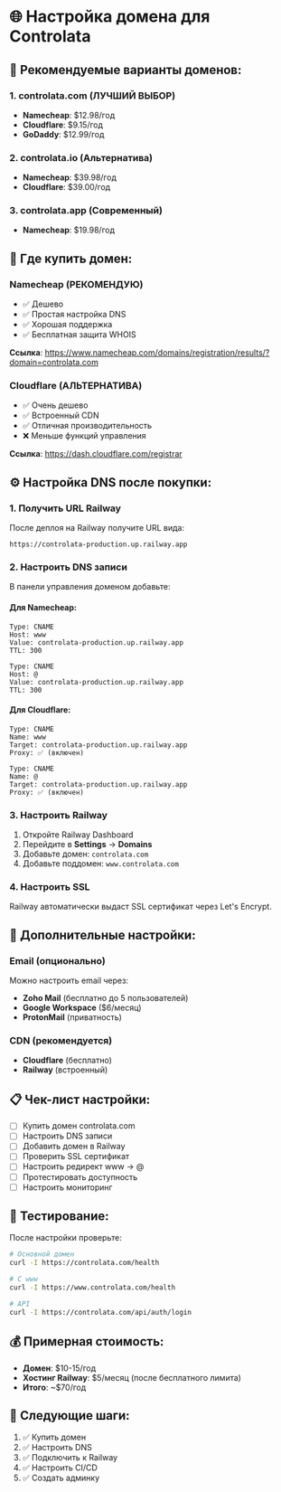 # 🌐 Настройка домена для Controlata

## 🎯 Рекомендуемые варианты доменов:

### 1. **controlata.com** (ЛУЧШИЙ ВЫБОР)
- **Namecheap**: $12.98/год
- **Cloudflare**: $9.15/год  
- **GoDaddy**: $12.99/год

### 2. **controlata.io** (Альтернатива)
- **Namecheap**: $39.98/год
- **Cloudflare**: $39.00/год

### 3. **controlata.app** (Современный)
- **Namecheap**: $19.98/год

## 🛒 Где купить домен:

### Namecheap (РЕКОМЕНДУЮ)
- ✅ Дешево
- ✅ Простая настройка DNS
- ✅ Хорошая поддержка
- ✅ Бесплатная защита WHOIS

**Ссылка**: https://www.namecheap.com/domains/registration/results/?domain=controlata.com

### Cloudflare (АЛЬТЕРНАТИВА)
- ✅ Очень дешево
- ✅ Встроенный CDN
- ✅ Отличная производительность
- ❌ Меньше функций управления

**Ссылка**: https://dash.cloudflare.com/registrar

## ⚙️ Настройка DNS после покупки:

### 1. Получить URL Railway
После деплоя на Railway получите URL вида:
```
https://controlata-production.up.railway.app
```

### 2. Настроить DNS записи
В панели управления доменом добавьте:

#### Для Namecheap:
```
Type: CNAME
Host: www
Value: controlata-production.up.railway.app
TTL: 300

Type: CNAME  
Host: @
Value: controlata-production.up.railway.app
TTL: 300
```

#### Для Cloudflare:
```
Type: CNAME
Name: www
Target: controlata-production.up.railway.app
Proxy: ✅ (включен)

Type: CNAME
Name: @  
Target: controlata-production.up.railway.app
Proxy: ✅ (включен)
```

### 3. Настроить Railway
1. Откройте Railway Dashboard
2. Перейдите в **Settings** → **Domains**
3. Добавьте домен: `controlata.com`
4. Добавьте поддомен: `www.controlata.com`

### 4. Настроить SSL
Railway автоматически выдаст SSL сертификат через Let's Encrypt.

## 🔧 Дополнительные настройки:

### Email (опционально)
Можно настроить email через:
- **Zoho Mail** (бесплатно до 5 пользователей)
- **Google Workspace** ($6/месяц)
- **ProtonMail** (приватность)

### CDN (рекомендуется)
- **Cloudflare** (бесплатно)
- **Railway** (встроенный)

## 📋 Чек-лист настройки:

- [ ] Купить домен controlata.com
- [ ] Настроить DNS записи
- [ ] Добавить домен в Railway
- [ ] Проверить SSL сертификат
- [ ] Настроить редирект www → @
- [ ] Протестировать доступность
- [ ] Настроить мониторинг

## 🧪 Тестирование:

После настройки проверьте:
```bash
# Основной домен
curl -I https://controlata.com/health

# С www
curl -I https://www.controlata.com/health

# API
curl -I https://controlata.com/api/auth/login
```

## 💰 Примерная стоимость:

- **Домен**: $10-15/год
- **Хостинг Railway**: $5/месяц (после бесплатного лимита)
- **Итого**: ~$70/год

## 🚀 Следующие шаги:

1. ✅ Купить домен
2. ✅ Настроить DNS
3. ✅ Подключить к Railway
4. ✅ Настроить CI/CD
5. ✅ Создать админку

